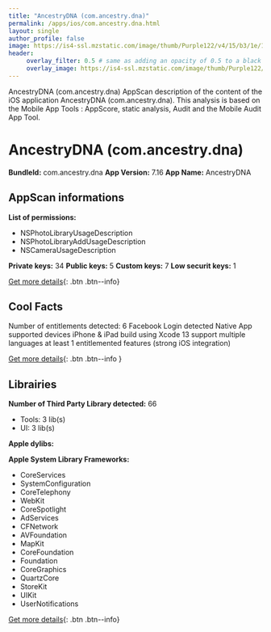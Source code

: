 ```yaml
---
title: "AncestryDNA (com.ancestry.dna)"
permalink: /apps/ios/com.ancestry.dna.html
layout: single
author_profile: false
image: https://is4-ssl.mzstatic.com/image/thumb/Purple122/v4/15/b3/1e/15b31e70-bfd8-fd55-0197-558f192a016c/AppIcon-0-1x_U007emarketing-0-6-0-85-220.png/512x512bb.jpg
header: 
     overlay_filter: 0.5 # same as adding an opacity of 0.5 to a black background
     overlay_image: https://is4-ssl.mzstatic.com/image/thumb/Purple122/v4/15/b3/1e/15b31e70-bfd8-fd55-0197-558f192a016c/AppIcon-0-1x_U007emarketing-0-6-0-85-220.png/512x512bb.jpg
---
```

AncestryDNA (com.ancestry.dna) AppScan description of the content of the iOS application AncestryDNA (com.ancestry.dna). This analysis is based on the Mobile App Tools : AppScore, static analysis, Audit and the Mobile Audit App Tool.

# AncestryDNA (com.ancestry.dna)

**BundleId:** com.ancestry.dna
**App Version:** 7.16
**App Name:** AncestryDNA


## AppScan informations 

**List of permissions:** 
- NSPhotoLibraryUsageDescription
- NSPhotoLibraryAddUsageDescription
- NSCameraUsageDescription
  
  
**Private keys:** 34
**Public keys:** 5
**Custom keys:** 7
**Low securit keys:** 1
  
[Get more details](/pricing.html){: .btn .btn--info}

## Cool Facts

Number of entitlements detected: 6
Facebook Login detected
Native App
supported devices iPhone & iPad
build using Xcode 13
support multiple languages
at least 1 entitlemented features (strong iOS integration)
  
[Get more details](/pricing.html){: .btn .btn--info }

## Librairies 
**Number of Third Party Library detected:** 66
- Tools: 3 lib(s)
- UI: 3 lib(s)


**Apple dylibs:**


**Apple System Library Frameworks:**
- CoreServices
- SystemConfiguration
- CoreTelephony
- WebKit
- CoreSpotlight
- AdServices
- CFNetwork
- AVFoundation
- MapKit
- CoreFoundation
- Foundation
- CoreGraphics
- QuartzCore
- StoreKit
- UIKit
- UserNotifications


  
[Get more details](/pricing.html){: .btn .btn--info}

